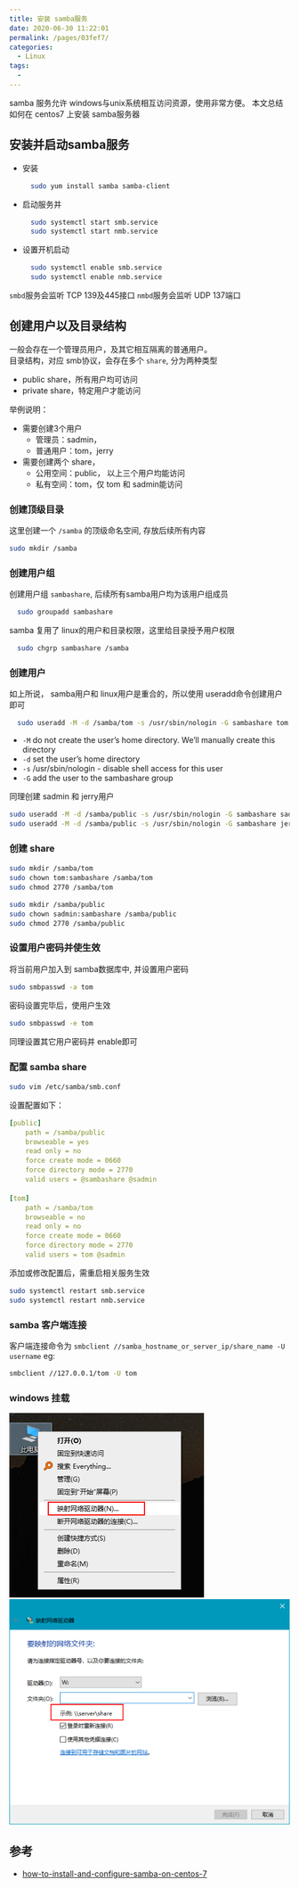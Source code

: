 ```yaml
---
title: 安装 samba服务
date: 2020-06-30 11:22:01
permalink: /pages/03fef7/
categories: 
  - Linux
tags: 
  - 
---
```


samba 服务允许 windows与unix系统相互访问资源，使用非常方便。
本文总结如何在 centos7 上安装 samba服务器

## 安装并启动samba服务
- 安装
  ```sh
    sudo yum install samba samba-client
  ```
- 启动服务并
  ```sh
    sudo systemctl start smb.service
    sudo systemctl start nmb.service
  ```
- 设置开机启动
  ```sh
    sudo systemctl enable smb.service
    sudo systemctl enable nmb.service
  ```

`smbd`服务会监听 TCP 139及445接口
`nmbd`服务会监听 UDP 137端口

## 创建用户以及目录结构
一般会存在一个管理员用户，及其它相互隔离的普通用户。  
目录结构，对应 smb协议，会存在多个 `share`, 分为两种类型
- public share，所有用户均可访问
- private share，特定用户才能访问

举例说明：
- 需要创建3个用户
  - 管理员：sadmin，
  - 普通用户：tom，jerry
- 需要创建两个 share，
  - 公用空间：public， 以上三个用户均能访问
  - 私有空间：tom，仅 tom 和 sadmin能访问

### 创建顶级目录
这里创建一个 `/samba` 的顶级命名空间, 存放后续所有内容
```sh
sudo mkdir /samba
```

### 创建用户组
创建用户组 `sambashare`, 后续所有samba用户均为该用户组成员
```sh
  sudo groupadd sambashare
```
samba 复用了 linux的用户和目录权限，这里给目录授予用户权限
```sh
  sudo chgrp sambashare /samba
```


### 创建用户
如上所说， samba用户和 linux用户是重合的，所以使用 useradd命令创建用户即可
```sh
  sudo useradd -M -d /samba/tom -s /usr/sbin/nologin -G sambashare tom
```
- `-M` do not create the user’s home directory. We’ll manually create this directory
- `-d` set the user’s home directory
- `-s` /usr/sbin/nologin - disable shell access for this user
- `-G` add the user to the sambashare group

同理创建 sadmin 和 jerry用户
```sh
sudo useradd -M -d /samba/public -s /usr/sbin/nologin -G sambashare sadmin
sudo useradd -M -d /samba/public -s /usr/sbin/nologin -G sambashare jerry
```
### 创建 share
```sh
sudo mkdir /samba/tom
sudo chown tom:sambashare /samba/tom
sudo chmod 2770 /samba/tom
```
```sh
sudo mkdir /samba/public
sudo chown sadmin:sambashare /samba/public
sudo chmod 2770 /samba/public
```

### 设置用户密码并使生效
将当前用户加入到 samba数据库中, 并设置用户密码
```sh
sudo smbpasswd -a tom
```
密码设置完毕后，使用户生效
```sh
sudo smbpasswd -e tom
```
同理设置其它用户密码并 enable即可

### 配置 samba share
```sh
sudo vim /etc/samba/smb.conf
```
设置配置如下：
```yml
[public]
    path = /samba/public
    browseable = yes
    read only = no
    force create mode = 0660
    force directory mode = 2770
    valid users = @sambashare @sadmin

[tom]
    path = /samba/tom
    browseable = no
    read only = no
    force create mode = 0660
    force directory mode = 2770
    valid users = tom @sadmin
```

添加或修改配置后，需重启相关服务生效
```sh
sudo systemctl restart smb.service
sudo systemctl restart nmb.service
```

### samba 客户端连接
客户端连接命令为 `smbclient //samba_hostname_or_server_ip/share_name -U username`
eg:
```sh
smbclient //127.0.0.1/tom -U tom
```

### windows 挂载
![](../images/samba_mount_on_windows_1.png)  
![](../images/samba_mount_on_windows_2.png)

## 参考
- [how-to-install-and-configure-samba-on-centos-7](https://linuxize.com/post/how-to-install-and-configure-samba-on-centos-7/)